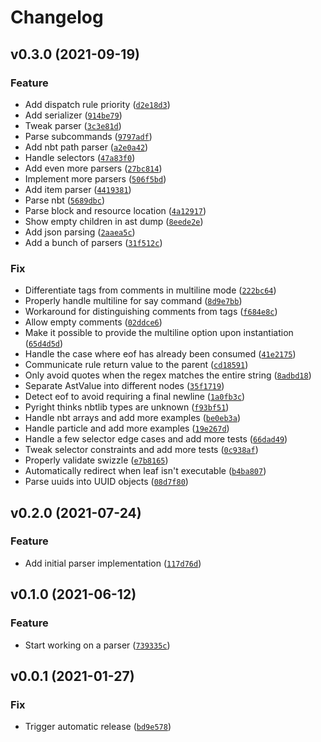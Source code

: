 # Changelog

<!--next-version-placeholder-->

## v0.3.0 (2021-09-19)
### Feature
* Add dispatch rule priority ([`d2e18d3`](https://github.com/vberlier/mecha/commit/d2e18d3a32c3d0eeb5acaebe4a5423aaa1812424))
* Add serializer ([`914be79`](https://github.com/vberlier/mecha/commit/914be79967dc3cc478ac36aa4cdbb8a87b112e10))
* Tweak parser ([`3c3e81d`](https://github.com/vberlier/mecha/commit/3c3e81d3bc1c510c15333f7de4615d723b81df45))
* Parse subcommands ([`9797adf`](https://github.com/vberlier/mecha/commit/9797adf3bc26cde6da86f60d71e69e411dc76e9b))
* Add nbt path parser ([`a2e0a42`](https://github.com/vberlier/mecha/commit/a2e0a4221c73ef7d6fc9054785a6d5db1ed1c4d6))
* Handle selectors ([`47a83f0`](https://github.com/vberlier/mecha/commit/47a83f096c06eeab488baf55b96daaa8fe97a5b3))
* Add even more parsers ([`27bc814`](https://github.com/vberlier/mecha/commit/27bc814cc3d0d6d8934b4b380ddb4f52f4875843))
* Implement more parsers ([`506f5bd`](https://github.com/vberlier/mecha/commit/506f5bdd43f8262dfb75bec4834d1531da078f61))
* Add item parser ([`4419381`](https://github.com/vberlier/mecha/commit/44193813977169b4929320b17ab46d48240261bf))
* Parse nbt ([`5689dbc`](https://github.com/vberlier/mecha/commit/5689dbc254e878625911f9329a9448149026ba6f))
* Parse block and resource location ([`4a12917`](https://github.com/vberlier/mecha/commit/4a12917e2329ac974468ee4a6dc5825093ea02dd))
* Show empty children in ast dump ([`8eede2e`](https://github.com/vberlier/mecha/commit/8eede2ee5026289e8a5e94700dd5ca3a78c73419))
* Add json parsing ([`2aaea5c`](https://github.com/vberlier/mecha/commit/2aaea5c1a51a5c55391a66dbac3cad98bab17ccc))
* Add a bunch of parsers ([`31f512c`](https://github.com/vberlier/mecha/commit/31f512cb8058193981e3ba24e3732a2bd87ccd6d))

### Fix
* Differentiate tags from comments in multiline mode ([`222bc64`](https://github.com/vberlier/mecha/commit/222bc642b87afb3296ce2bf243dc022411dd8cb1))
* Properly handle multiline for say command ([`8d9e7bb`](https://github.com/vberlier/mecha/commit/8d9e7bb1e333b43e12a44097d157ac23c3b74a76))
* Workaround for distinguishing comments from tags ([`f684e8c`](https://github.com/vberlier/mecha/commit/f684e8c3b75cb0a03669afaf0e8da8b0adc5a8fb))
* Allow empty comments ([`02ddce6`](https://github.com/vberlier/mecha/commit/02ddce627754769b362f3d38724eaa1bb5edf95f))
* Make it possible to provide the multiline option upon instantiation ([`65d4d5d`](https://github.com/vberlier/mecha/commit/65d4d5d06d994b1ef4945355624fe5723e199085))
* Handle the case where eof has already been consumed ([`41e2175`](https://github.com/vberlier/mecha/commit/41e2175292e0e7c7c8cb3b4237e50a2f88bc931f))
* Communicate rule return value to the parent ([`cd18591`](https://github.com/vberlier/mecha/commit/cd18591f6ce4805321198bcf5fca47449287f50b))
* Only avoid quotes when the regex matches the entire string ([`8adbd18`](https://github.com/vberlier/mecha/commit/8adbd18be3646db2eba0df9a9cf9a6e612cb33c3))
* Separate AstValue into different nodes ([`35f1719`](https://github.com/vberlier/mecha/commit/35f1719c8a0d3c6d4cf85272c110eaf01d977385))
* Detect eof to avoid requiring a final newline ([`1a0fb3c`](https://github.com/vberlier/mecha/commit/1a0fb3c514dfe36cce45588b2e29bca7b427b186))
* Pyright thinks nbtlib types are unknown ([`f93bf51`](https://github.com/vberlier/mecha/commit/f93bf51336bf75f7fda4ad5e965c0b2578ca9d39))
* Handle nbt arrays and add more examples ([`be0eb3a`](https://github.com/vberlier/mecha/commit/be0eb3a62e4db031ba0a8fafe11992f06ab67cf6))
* Handle particle and add more examples ([`19e267d`](https://github.com/vberlier/mecha/commit/19e267d15798ef037184344f3cede3e99b8e9d8c))
* Handle a few selector edge cases and add more tests ([`66dad49`](https://github.com/vberlier/mecha/commit/66dad49f01cfdd34a0bd3f866036eb416b7532e6))
* Tweak selector constraints and add more tests ([`0c938af`](https://github.com/vberlier/mecha/commit/0c938afad40665266fe1212a2284da3d6f894c42))
* Properly validate swizzle ([`e7b8165`](https://github.com/vberlier/mecha/commit/e7b81656af4b095366ddd640f796e7bb4533b41f))
* Automatically redirect when leaf isn't executable ([`b4ba807`](https://github.com/vberlier/mecha/commit/b4ba80780ea624bd4a6456483e65ea5af2299b29))
* Parse uuids into UUID objects ([`08d7f80`](https://github.com/vberlier/mecha/commit/08d7f803b7dfd32c76fa2a86afd6ba0a3916bfcf))

## v0.2.0 (2021-07-24)
### Feature
* Add initial parser implementation ([`117d76d`](https://github.com/vberlier/mecha/commit/117d76d807b5a27e8b83a9cebd63c0d8ec70d8d4))

## v0.1.0 (2021-06-12)
### Feature
* Start working on a parser ([`739335c`](https://github.com/vberlier/mecha/commit/739335c4d2f1d09136291e03c2324491eb69279b))

## v0.0.1 (2021-01-27)
### Fix
* Trigger automatic release ([`bd9e578`](https://github.com/vberlier/mecha/commit/bd9e578e353faa958514625761bb28e43ca6694c))
